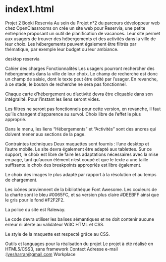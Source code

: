 # index1.html
Projet 2 Booki
Reservia
Au sein du Projet n°2 du parcours développeur web chez OpenClassrooms on crée un site web pour Reservia, une petite entreprise proposant un outil de planification de vacances. Leur site permet aux usagers de trouver des hébergements et des activités dans la ville de leur choix. Les hébergements peuvent également être filtrés par thématique, par exemple leur budget ou leur ambiance.

desktop reservia

Cahier des charges
Fonctionnalités
 Les usagers pourront rechercher des hébergements dans la ville de leur choix. Le champ de recherche est donc un champ de saisie, dont le texte peut être édité par l’usager. En revanche, à ce stade, le bouton de recherche ne sera pas fonctionnel.

 Chaque carte d’hébergement ou d’activité devra être cliquable dans son intégralité. Pour l’instant les liens seront vides.

 Les filtres ne seront pas fonctionnels pour cette version, en revanche, il faut qu’ils changent d’apparence au survol. Choix libre de l’effet le plus approprié.

 Dans le menu, les liens “Hébergements” et “Activités” sont des ancres qui doivent mener aux sections de la page.

Contraintes techniques
 Deux maquettes sont fournis : l’une desktop et l’autre mobile. Le site devra également être adapté aux tablettes. Sur ce support, le choix est libre de faire les adaptations nécessaires avec la mise en page, tant qu’aucun élément n’est coupé et que le texte a une taille suffisante.le choix des breakpoints appropriés est libre également.

 Le choix des images le plus adapté par rapport à la résolution et au temps de chargement.

 Les icônes proviennent de la bibliothèque Font Awesome. Les couleurs de la charte sont le bleu #0065FC, et sa version plus claire #DEEBFF ainsi que le gris pour le fond #F2F2F2.

 La police du site est Raleway.

 Le code devra utiliser les balises sémantiques et ne doit contenir aucune erreur ni alerte au validateur W3C HTML et CSS.

 Le style de la maquette est respecté grâce au CSS.

Outils et languages pour la réalisation du projet
Le projet à été réalisé en HTML5/CSS3, sans framework
Contact
Adresse e-mail :lyesharrar@gmail.com
Workplace
